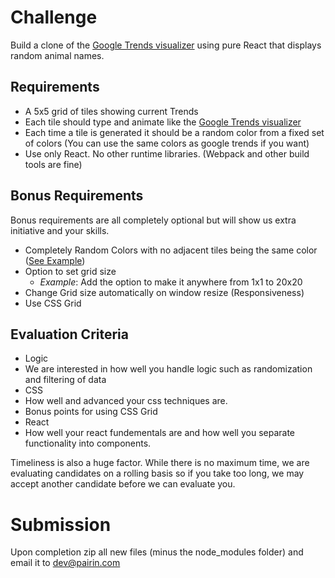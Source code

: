 # Challenge

Build a clone of the [Google Trends visualizer](https://trends.google.com/trends/hottrends/visualize?pn=p1&nrow=5&ncol=5) using pure React that displays random animal names.

## Requirements
 - A 5x5 grid of tiles showing current Trends
 - Each tile should type and animate like the [Google Trends visualizer](https://trends.google.com/trends/hottrends/visualize?pn=p1&nrow=5&ncol=5)
 - Each time a tile is generated it should be a random color from a fixed set of colors (You can use the same colors as google trends if you want)
 - Use only React. No other runtime libraries. (Webpack and other build tools are fine)

## Bonus Requirements
Bonus requirements are all completely optional but will show us extra initiative and your skills.

 - Completely Random Colors with no adjacent tiles being the same color ([See Example](./no_adjacent.png))
 - Option to set grid size
   - *Example*: Add the option to make it anywhere from 1x1 to 20x20
 - Change Grid size automatically on window resize (Responsiveness)
 - Use CSS Grid

## Evaluation Criteria
 - Logic
  - We are interested in how well you handle logic such as randomization and filtering of data
 - CSS
  - How well and advanced your css techniques are.
  - Bonus points for using CSS Grid
 - React
  - How well your react fundementals are and how well you separate functionality into components.

Timeliness is also a huge factor. While there is no maximum time, we are evaluating candidates on a rolling basis so if you take too long, we may accept another candidate before we can evaluate you.

# Submission
Upon completion zip all new files (minus the node_modules folder) and email it to [dev@pairin.com](mailto:dev@pairin.com?Subject=Frontend%20Code%20Challenge)
